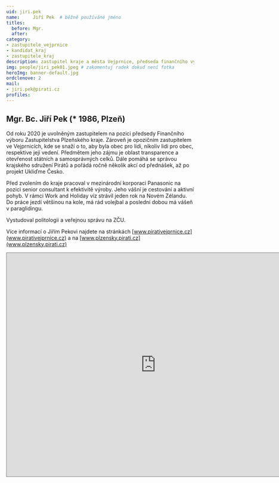 ```yaml
---
uid: jiri.pek
name:     Jiří Pek 	# běžně používáné jméno
titles:
  before: Mgr.
  after:
category:
- zastupitele_vejprnice
- kandidat_kraj
- zastupitele_kraj
description: zastupitel kraje a města Vejprnice, předseda finančního výboru na kraji
img: people/jiri_pek01.jpeg # zakomentuj radek dokud není fotka
heroImg: banner-default.jpg
ordclenove: 2
mail:
- jiri.pek@pirati.cz
profiles:
---
```


## Mgr. Bc. Jiří Pek (* 1986, Plzeň)


Od roku 2020 je uvolněným zastupitelem na pozici předsedy Finančního výboru Zastupitelstva  Plzeňského kraje. Zároveň je opozičním zastupitelem ve Vejprnicích, kde se snaží o to, aby byla obec pro lidi, nikoliv lidi pro obec, respektive její vedení. Předmětem jeho zájmu je oblast transparence a otevřenost státních a samosprávných celků. Dále pomáhá se správou krajského sdružení Pirátů a pořádá ročně několik akcí od přednášek, až po projekt Ukliďme Česko. 

Před zvolením do kraje pracoval v mezinárodní korporaci Panasonic na pozici senior consultant k efektivitě výroby. Jeho vášní je cestování a aktivní pohyb. V rámci Work and Holiday víz strávil jeden rok na Novém Zélandu. Do práce jezdí většinou na kole, má rád volejbal a poslední dobou má vášeň v paraglidingu.  

Vystudoval politologii a veřejnou správu na ZČU.

Více informací o Jiřím Pekovi najdete na stránkách [www.pirativejprnice.cz](www.pirativejprnice.cz) a na [www.plzensky.pirati.cz](www.plzensky.pirati.cz)

<iframe src="https://calendar.google.com/calendar/embed?height=600&amp;wkst=1&amp;bgcolor=%23ffffff&amp;ctz=Europe%2FPrague&amp;src=cGVrdmVqcHJuaWNlQGdtYWlsLmNvbQ&amp;src=MXJqYTJmYnBpZzU5ZXF0ZTVtNGhtZDkybTRAZ3JvdXAuY2FsZW5kYXIuZ29vZ2xlLmNvbQ&amp;src=aWo4Z2xtbXF2bG9mNzJzc2ZwOHRxcjRpMXNAZ3JvdXAuY2FsZW5kYXIuZ29vZ2xlLmNvbQ&amp;src=ZnN0YnJnamN0N2E3Y3ZraWRwcDA4Yml0NDhAZ3JvdXAuY2FsZW5kYXIuZ29vZ2xlLmNvbQ&amp;color=%23E4C441&amp;color=%23C0CA33&amp;color=%23F4511E&amp;color=%23009688" style="border:solid 1px #777" width="800" height="600" frameborder="0" scrolling="no"></iframe>
